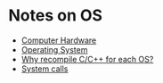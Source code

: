 
# Notes on OS

- [Computer Hardware](https://en.wikipedia.org/wiki/Computer_hardware)
- [Operating System](https://en.wikipedia.org/wiki/Operating_system)
- [Why recompile C/C++ for each OS?](https://stackoverflow.com/questions/61644911/why-do-you-need-to-recompile-c-c-for-each-os)
- [System calls](https://linuxhandbook.com/system-calls/)
